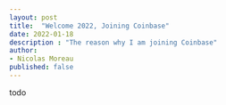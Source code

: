 ```yaml
---
layout: post
title:  "Welcome 2022, Joining Coinbase"
date: 2022-01-18
description : "The reason why I am joining Coinbase"
author: 
- Nicolas Moreau
published: false  
---
```


todo